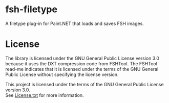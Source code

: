 # fsh-filetype

A filetype plug-in for Paint.NET that loads and saves FSH images.

# License

The library is licensed under the GNU General Public License version 3.0 because it uses the DXT compression code from FSHTool.
The FSHTool read-me indicates that it is licensed under the terms of the GNU General Public License without specifying the license version. 

This project is licensed under the terms of the GNU General Public License version 3.0.   
See [License.txt](License.txt) for more information.